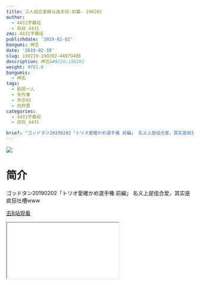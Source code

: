 ```yaml
---
title: 三人组合爱确认选手权-前篇- 190202
author:
  - 4431字幕组
  - 叔叔_4431
zmz: 4431字幕组
publishdate: '2019-02-02'
bangumi: 神舌
date: '2019-02-19'
slug: 190219-190202-44079408
description: 神舌&#8226;190202
weight: 9781.0
bangumis:
  - 神舌
tags:
  - 剧团一人
  - 矢作兼
  - 东京03
  - 向井慧
categories:
  - 4431字幕组
  - 叔叔_4431

brief: "ゴッドタン20190202「トリオ愛確かめ選手権 前編」 名义上是组合爱，其实是疯狂吐槽www"
---
```

![](https://i.imgur.com/s0C66Oc.jpg)
# 简介  
ゴッドタン20190202「トリオ愛確かめ選手権 前編」
名义上是组合爱，其实是疯狂吐槽www  

[去B站观看](https://www.bilibili.com/video/av44079408/)
<div class ="resp-container"><iframe class="testiframe" src="//player.bilibili.com/player.html?aid=44079408"", scrolling="no", allowfullscreen="true" > </iframe></div> 

